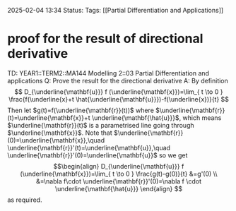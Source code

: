 2025-02-04 13:34
Status: 
Tags: [[Partial Differentiation and Applications]]
# proof for the result of directional derivative

TD: YEAR1::TERM2::MA144 Modelling 2::03 Partial Differentiation and applications
Q: Prove the result for the directional derivative
A: By definition $$
D_{\underline{\mathbf{u}}} f (\underline{\mathbf{x}})=\lim_{ t \to 0 } \frac{f(\underline{x}+t \hat{\underline{\mathbf{u}}})-f(\underline{x})}{t} 
$$Then let $g(t)=f(\underline{\mathbf{r}}(t))$ where $\underline{\mathbf{r}}(t)=\underline{\mathbf{x}}+t \underline{\mathbf{\hat{u}}}$, which means $\underline{\mathbf{r}}(t)$ is a parametrised line going through $\underline{\mathbf{x}}$.
Note that $\underline{\mathbf{r}}(0)=\underline{\mathbf{x}},\quad \underline{\mathbf{r}}'(t)=\underline{\mathbf{u}},\quad \underline{\mathbf{r}}'(0)=\underline{\mathbf{u}}$ so we get $$\begin{align}
D_{\underline{\mathbf{u}}} f (\underline{\mathbf{x}})=\lim_{ t \to 0 } \frac{g(t)-g(0)}{t} &=g'(0) \\
&=\nabla f\cdot  \underline{\mathbf{r}}'(0)=\nabla f \cdot  \underline{\mathbf{\hat{u}}}
\end{align}
$$as required.
<!--ID: 1738677349548-->

